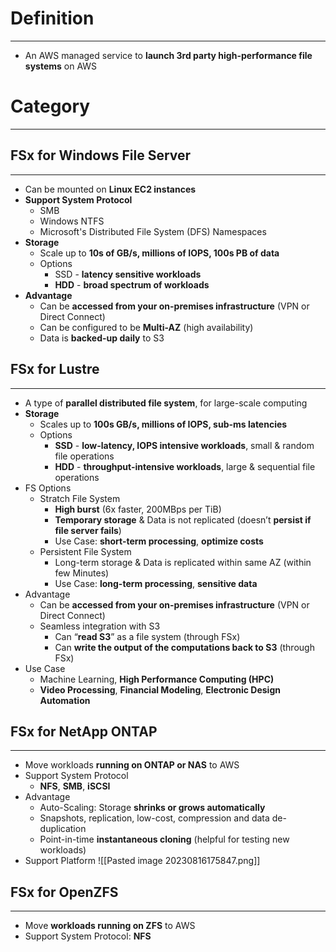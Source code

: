 # Definition
---

* An AWS managed service to **launch 3rd party high-performance file systems** on AWS

# Category
---

## FSx for Windows File Server
---

* Can be mounted on **Linux EC2 instances**
* **Support System Protocol**
	* SMB
	* Windows NTFS
	* Microsoft's Distributed File System (DFS) Namespaces
* **Storage** 
	* Scale up to **10s of GB/s, millions of IOPS, 100s PB of data**
	* Options
		* SSD - **latency sensitive workloads**
		* **HDD** - **broad spectrum of workloads**
* **Advantage**
	* Can be **accessed from your on-premises infrastructure** (VPN or Direct Connect)
	* Can be configured to be **Multi-AZ** (high availability)
	* Data is **backed-up daily** to S3

## FSx for Lustre
---

* A type of **parallel distributed file system**, for large-scale computing
* **Storage**
	* Scales up to **100s GB/s, millions of IOPS, sub-ms latencies**
	* Options
		* **SSD** - **low-latency, IOPS intensive workloads**, small & random file operations
		* **HDD** - **throughput-intensive workloads**, large & sequential file operations
* FS Options
	* Stratch File System
		* **High burst** (6x faster, 200MBps per TiB)
		* **Temporary storage** & Data is not replicated (doesn’t **persist if file server fails**)
		* Use Case: **short-term processing**, **optimize costs**
	* Persistent File System
		* Long-term storage & Data is replicated within same AZ (within few Minutes)
		* Use Case: **long-term processing**, **sensitive data**
* Advantage
	* Can be **accessed from your on-premises infrastructure** (VPN or Direct Connect)
	* Seamless integration with S3
		* Can “**read S3**” as a file system (through FSx)
		* Can **write the output of the computations back to S3** (through FSx)
* Use Case
	* Machine Learning, **High Performance Computing (HPC)**
	* **Video Processing**, **Financial Modeling**, **Electronic Design Automation**

## FSx for NetApp ONTAP
---

* Move workloads **running on ONTAP or NAS** to AWS
* Support System Protocol
	* **NFS**, **SMB**, **iSCSI**
* Advantage
	* Auto-Scaling: Storage **shrinks or grows automatically**
	* Snapshots, replication, low-cost, compression and data de-duplication
	* Point-in-time **instantaneous cloning** (helpful for testing new workloads)
* Support Platform
![[Pasted image 20230816175847.png]]

## FSx for OpenZFS
---

* Move **workloads running on ZFS** to AWS
* Support System Protocol: **NFS**